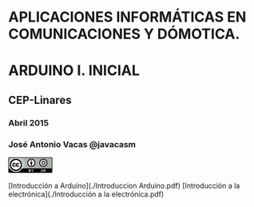 # APLICACIONES INFORMÁTICAS EN COMUNICACIONES Y DÓMOTICA. 
# ARDUINO I. INICIAL 

## 	CEP-Linares

### Abril 2015

### José Antonio Vacas @javacasm
![CCbySA](resumen/imagenes/CCbySQ_88x31.png)


[Introducción a Arduino](./Introduccion Arduino.pdf)
[Introducción a la electrónica](./Introducción a la electrónica.pdf)
